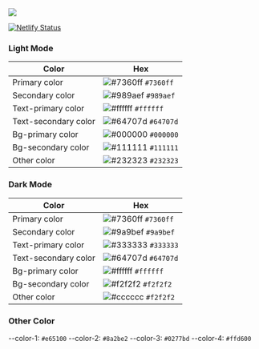 <img align="center" src="https://user-images.githubusercontent.com/62628408/126922732-83d7b298-8c4c-490c-adbb-5b9a3b030576.png">

   
[![Netlify Status](https://api.netlify.com/api/v1/badges/107d7648-dd15-45d9-9637-2d13681b5f2c/deploy-status)](https://app.netlify.com/sites/victoreke/deploys)
</p>

### Light Mode

| Color                | Hex                                                                                                                         |
| -------------------- | --------------------------------------------------------------------------------------------------------------------------- |
| Primary color        | ![#7360ff](https://user-images.githubusercontent.com/62628408/127180948-3d81c308-f726-467e-92ab-eba9d9158c83.png) `#7360ff` |
| Secondary color      | ![#989aef](https://user-images.githubusercontent.com/62628408/127180950-32de79ba-19af-4bb6-9078-6b65e7a57371.png) `#989aef` |
| Text-primary color   | ![#ffffff](https://user-images.githubusercontent.com/62628408/127180954-d9745dbd-e370-49cf-a4ea-14d548c34fd1.png) `#ffffff` |
| Text-secondary color | ![#64707d](https://user-images.githubusercontent.com/62628408/127180936-970c7329-1d46-4114-85df-d3ef9760baef.png) `#64707d` |
| Bg-primary color     | ![#000000](https://user-images.githubusercontent.com/62628408/127180942-c25f77c5-4bd2-4f7c-b95e-4bd7240be000.png) `#000000` |
| Bg-secondary color   | ![#111111](https://user-images.githubusercontent.com/62628408/127180944-8f4b1ad5-e78c-4b24-a4c3-018b94814298.png) `#111111` |
| Other color          | ![#232323](https://user-images.githubusercontent.com/62628408/127180947-80b3b7e6-2d9f-4690-8885-754d46e4d5cf.png) `#232323` |



### Dark Mode

| Color                | Hex                                                                                                                         |
| -------------------- | --------------------------------------------------------------------------------------------------------------------------- |
| Primary color        | ![#7360ff](https://user-images.githubusercontent.com/62628408/127181842-ef0527a5-7d1d-4329-974a-d51e6b835b30.png) `#7360ff` |
| Secondary color      | ![#9a9bef](https://user-images.githubusercontent.com/62628408/127181844-14fc32e0-f396-4e7b-948e-097bb2a81e5e.png) `#9a9bef` |
| Text-primary color   | ![#333333](https://user-images.githubusercontent.com/62628408/127181846-05ff076e-7ae7-47b1-8690-645769746e46.png) `#333333` |
| Text-secondary color | ![#64707d](https://user-images.githubusercontent.com/62628408/127181850-34deb25a-ef48-4099-8b22-7ab2642e0fe6.png) `#64707d` |
| Bg-primary color     | ![#ffffff](https://user-images.githubusercontent.com/62628408/127181829-bde12f72-8e8e-4cfb-ba0c-cf4cfeac036d.png) `#ffffff` |
| Bg-secondary color   | ![#f2f2f2](https://user-images.githubusercontent.com/62628408/127181839-7378ae8f-87b4-4b34-857b-68e5aeee9909.png) `#f2f2f2` |
| Other color          | ![#cccccc](https://user-images.githubusercontent.com/62628408/127181841-1a5e91d9-2180-486f-8a66-7360af552875.png) `#f2f2f2` |


### Other Color
   --color-1: `#e65100`
   --color-2: `#8a2be2`
   --color-3: `#0277bd`
   --color-4: `#ffd600`
